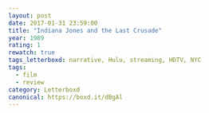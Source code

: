 ```yaml
---
layout: post 
date: 2017-01-31 23:59:00
title: "Indiana Jones and the Last Crusade"
year: 1989
rating: 1
rewatch: true
tags_letterboxd: narrative, Hulu, streaming, HDTV, NYC
tags:
  - film
  - review
category: Letterboxd
canonical: https://boxd.it/dBgAl
---
```

